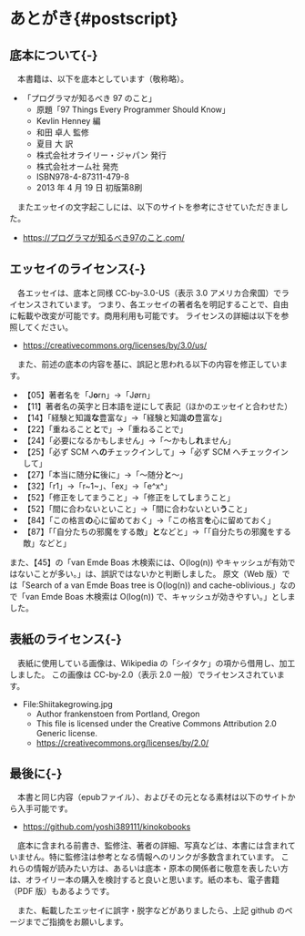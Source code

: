 # あとがき{#postscript}

## 底本について{-}

　本書籍は、以下を底本としています（敬称略）。

* 「プログラマが知るべき 97 のこと」
    * 原題「97 Things Every Programmer Should Know」
    * Kevlin Henney 編
    * 和田 卓人 監修
    * 夏目 大 訳
    * 株式会社オライリー・ジャパン 発行
    * 株式会社オーム社 発売
    * ISBN978-4-87311-479-8
    * 2013 年 4 月 19 日 初版第8刷

　またエッセイの文字起こしには、以下のサイトを参考にさせていただきました。

* https://プログラマが知るべき97のこと.com/

## エッセイのライセンス{-}

　各エッセイは、底本と同様 CC-by-3.0-US（表示 3.0 アメリカ合衆国）でライセンスされています。
つまり、各エッセイの著者名を明記することで、自由に転載や改変が可能です。商用利用も可能です。
ライセンスの詳細は以下を参照してください。

* https://creativecommons.org/licenses/by/3.0/us/

　また、前述の底本の内容を基に、誤記と思われる以下の内容を修正しています。

* 【05】著者名を「J**o**rn」→「J&#xf8;rn」
* 【11】著者名の英字と日本語を逆にして表記（ほかのエッセイと合わせた）
* 【14】「経験と知識**な**豊富な」→「経験と知識**の**豊富な」
* 【22】「重ねること**と**で」→「重ねることで」
* 【24】「必要になるかもしません」→「～かもし**れ**ません」
* 【25】「必ず SCM へ**の**チェックインして」→「必ず SCM へチェックインして」
* 【27】「本当に随分**に**後に」→「～随分**と**～」
* 【32】「r1」→「r~1~」、「ex」→「e^x^」
* 【52】「修正をしてまうこと」→「修正をして**し**まうこと」
* 【52】「間に合わないといこと」→「間に合わないとい**う**こと」
* 【84】「この格言**の**心に留めておく」→「この格言**を**心に留めておく」
* 【87】「「自分たちの邪魔をする敵」**と**などと」→「「自分たちの邪魔をする敵」などと」

また、【45】の「van Emde Boas 木検索には、O(log(n)) やキャッシュが有効ではないことが多い。」は、誤訳ではないかと判断しました。
原文（Web 版）では「Search of a van Emde Boas tree is O(log(n)) and cache-oblivious.」なので「van Emde Boas 木検索は O(log(n)) で、キャッシュが効きやすい。」としました。

## 表紙のライセンス{-}

　表紙に使用している画像は、Wikipedia の「シイタケ」の項から借用し、加工しました。
この画像は CC-by-2.0（表示 2.0 一般）でライセンスされています。

* File:Shiitakegrowing.jpg
    * Author frankenstoen from Portland, Oregon
    * This file is licensed under the Creative Commons Attribution 2.0 Generic license.
    * https://creativecommons.org/licenses/by/2.0/

## 最後に{-}

　本書と同じ内容（epubファイル）、およびその元となる素材は以下のサイトから入手可能です。

* https://github.com/yoshi389111/kinokobooks

　底本に含まれる前書き、監修注、著者の詳細、写真などは、本書には含まれていません。特に監修注は参考となる情報へのリンクが多数含まれています。
これらの情報が読みたい方は、あるいは底本・原本の関係者に敬意を表したい方は、オライリー本の購入を検討すると良いと思います。紙の本も、電子書籍（PDF 版）もあるようです。

　また、転載したエッセイに誤字・脱字などがありましたら、上記 github のページまでご指摘をお願いします。
